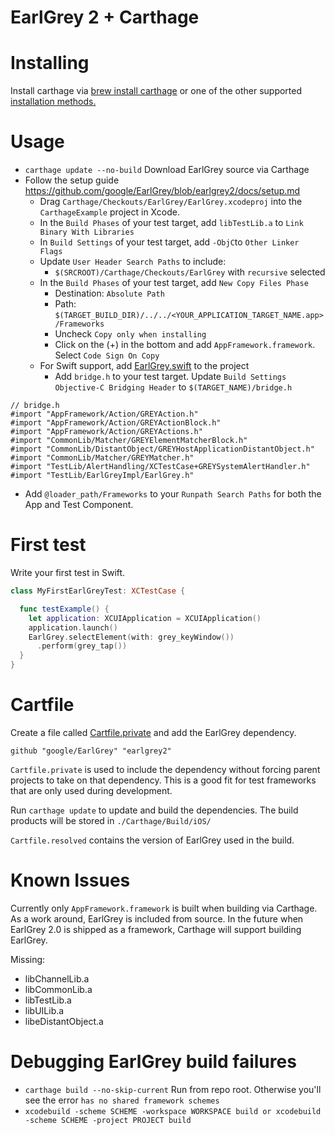 # EarlGrey 2 + Carthage

# Installing

Install carthage via [brew install carthage](https://github.com/Carthage/Carthage#installing-carthage) or one of the other supported [installation methods.](https://github.com/Carthage/Carthage#installing-carthage)

# Usage

- `carthage update --no-build` Download EarlGrey source via Carthage
- Follow the setup guide https://github.com/google/EarlGrey/blob/earlgrey2/docs/setup.md
  - Drag `Carthage/Checkouts/EarlGrey/EarlGrey.xcodeproj` into the `CarthageExample` project in Xcode.
  - In the `Build Phases` of your test target, add `libTestLib.a` to `Link Binary With Libraries`
  - In `Build Settings` of your test target, add `-ObjC`to `Other Linker Flags`
  - Update `User Header Search Paths` to include:
    - `$(SRCROOT)/Carthage/Checkouts/EarlGrey` with `recursive` selected
  - In the `Build Phases` of your test target, add `New Copy Files Phase`
    - Destination: `Absolute Path`
    - Path: `$(TARGET_BUILD_DIR)/../../<YOUR_APPLICATION_TARGET_NAME.app>/Frameworks`
    - Uncheck `Copy only when installing`
    - Click on the (+) in the bottom and add `AppFramework.framework`. Select `Code Sign On Copy`
  - For Swift support, add [EarlGrey.swift](https://github.com/google/EarlGrey/blob/earlgrey2/TestLib/Swift/EarlGrey.swift) to the project
    - Add `bridge.h` to your test target. Update `Build Settings` `Objective-C Bridging Header` to `$(TARGET_NAME)/bridge.h`
```objc
// bridge.h
#import "AppFramework/Action/GREYAction.h"
#import "AppFramework/Action/GREYActionBlock.h"
#import "AppFramework/Action/GREYActions.h"
#import "CommonLib/Matcher/GREYElementMatcherBlock.h"
#import "CommonLib/DistantObject/GREYHostApplicationDistantObject.h"
#import "CommonLib/Matcher/GREYMatcher.h"
#import "TestLib/AlertHandling/XCTestCase+GREYSystemAlertHandler.h"
#import "TestLib/EarlGreyImpl/EarlGrey.h"
```
  -  Add `@loader_path/Frameworks` to your `Runpath Search Paths` for both the App and Test Component.

# First test

Write your first test in Swift.

```swift
class MyFirstEarlGreyTest: XCTestCase {

  func testExample() {
    let application: XCUIApplication = XCUIApplication()
    application.launch()
    EarlGrey.selectElement(with: grey_keyWindow())
      .perform(grey_tap())
  }
}
```

# Cartfile

Create a file called [Cartfile.private](https://github.com/Carthage/Carthage/blob/master/Documentation/Artifacts.md)
and add the EarlGrey dependency.

`github "google/EarlGrey" "earlgrey2"`

`Cartfile.private` is used to include the dependency without forcing parent
projects to take on that dependency. This is a good fit for test frameworks
that are only used during development.

Run `carthage update` to update and build the dependencies. The build
products will be stored in `./Carthage/Build/iOS/`

`Cartfile.resolved` contains the version of EarlGrey used in the build.

# Known Issues

Currently only `AppFramework.framework` is built when building via Carthage.
As a work around, EarlGrey is included from source. In the future when
EarlGrey 2.0 is shipped as a framework, Carthage will support building EarlGrey.

Missing:

 - libChannelLib.a
 - libCommonLib.a
 - libTestLib.a
 - libUILib.a
 - libeDistantObject.a

# Debugging EarlGrey build failures

- `carthage build --no-skip-current` Run from repo root. Otherwise you'll see the error `has no shared framework schemes`
- `xcodebuild -scheme SCHEME -workspace WORKSPACE build or xcodebuild -scheme SCHEME -project PROJECT build`
